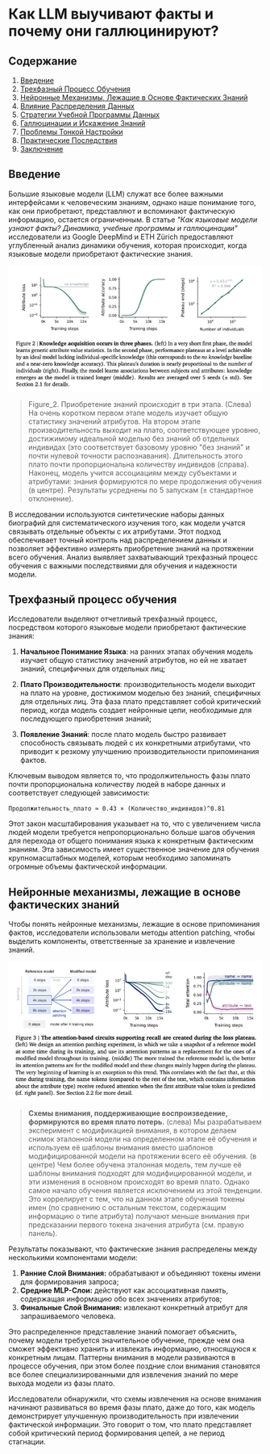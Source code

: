 # **Как LLM выучивают факты и почему они галлюцинируют?**

## Содержание
1. [Введение](#введение)
2. [Трехфазный Процесс Обучения](#трехфазный-процесс-обучения)
3. [Нейронные Механизмы, Лежащие в Основе Фактических Знаний](#нейронные-механизмы-лежащие-в-основе-фактических-знаний)
4. [Влияние Распределения Данных](#влияние-распределения-данных)
5. [Стратегии Учебной Программы Данных](#стратегии-учебной-программы-данных)
6. [Галлюцинации и Искажение Знаний](#галлюцинации-и-искажение-знаний)
7. [Проблемы Тонкой Настройки](#проблемы-тонкой-настройки)
8. [Практические Последствия](#практические-последствия)
9. [Заключение](#заключение)

## Введение
Большие языковые модели (LLM) служат все более важными интерфейсами к человеческим знаниям, однако наше понимание того, как они приобретают, представляют и вспоминают фактическую информацию, остается ограниченным. В статье _"Как языковые модели узнают факты? Динамика, учебные программы и галлюцинации"_ исследователи из Google DeepMind и ETH Zürich предоставляют углубленный анализ динамики обучения, которая происходит, когда языковые модели приобретают фактические знания.

![Figure_2](https://raw.githubusercontent.com/Verbasik/Weekly-arXiv-ML-AI-Research-Review/refs/heads/develop/2025/week-15/assets/Figure_02.png)
> Figure_2. Приобретение знаний происходит в три этапа. (Слева) На очень коротком первом этапе модель изучает общую статистику значений атрибутов. На втором этапе производительность выходит на плато, соответствующее уровню, достижимому идеальной моделью без знаний об отдельных индивидах (это соответствует базовому уровню "без знаний" и почти нулевой точности распознавания). Длительность этого плато почти пропорциональна количеству индивидов (справа). Наконец, модель учится ассоциациям между субъектами и атрибутами: знания формируются по мере продолжения обучения (в центре). Результаты усреднены по 5 запускам (± стандартное отклонение).

В исследовании используются синтетические наборы данных биографий для систематического изучения того, как модели учатся связывать отдельные объекты с их атрибутами. Этот подход обеспечивает точный контроль над распределением данных и позволяет эффективно измерять приобретение знаний на протяжении всего обучения. Анализ выявляет захватывающий трехфазный процесс обучения с важными последствиями для обучения и надежности модели.

## **Трехфазный процесс обучения**

Исследователи выделяют отчетливый трехфазный процесс, посредством которого языковые модели приобретают фактические знания:

1. **Начальное Понимание Языка**: на ранних этапах обучения модель изучает общую статистику значений атрибутов, но ей не хватает знаний, специфичных для отдельных лиц;

2. **Плато Производительности**: производительность модели выходит на плато на уровне, достижимом моделью без знаний, специфичных для отдельных лиц. Эта фаза плато представляет собой критический период, когда модель создает нейронные цепи, необходимые для последующего приобретения знаний;

3. **Появление Знаний**: после плато модель быстро развивает способность связывать людей с их конкретными атрибутами, что приводит к резкому улучшению производительности припоминания фактов.

Ключевым выводом является то, что продолжительность фазы плато почти пропорциональна количеству людей в наборе данных и соответствует следующей зависимости:

```
Продолжительность_плато ≈ 0.43 × (Количество_индивидов)^0.81
```

Этот закон масштабирования указывает на то, что с увеличением числа людей модели требуется непропорционально больше шагов обучения для перехода от общего понимания языка к конкретным фактическим знаниям. Эта зависимость имеет существенное значение для обучения крупномасштабных моделей, которым необходимо запоминать огромные объемы фактической информации.

## **Нейронные механизмы, лежащие в основе фактических знаний**

Чтобы понять нейронные механизмы, лежащие в основе припоминания фактов, исследователи использовали методы attention patching, чтобы выделить компоненты, ответственные за хранение и извлечение знаний.

![Figure_3](https://raw.githubusercontent.com/Verbasik/Weekly-arXiv-ML-AI-Research-Review/refs/heads/develop/2025/week-15/assets/Figure_03.png)
> **Схемы внимания, поддерживающие воспроизведение, формируются во время плато потерь.**  (слева) Мы разрабатываем эксперимент с модификацией внимания, в котором делаем снимок эталонной модели на определенном этапе её обучения и используем её шаблоны внимания вместо шаблонов модифицированной модели на протяжении всего её обучения. (в центре) Чем более обучена эталонная модель, тем лучше её шаблоны внимания подходят для модифицированной модели, и эти изменения в основном происходят во время плато. Однако самое начало обучения является исключением из этой тенденции. Это коррелирует с тем, что на данном этапе обучения токены имен (по сравнению с остальным текстом, содержащим информацию о типе атрибута) получают меньше внимания при предсказании первого токена значения атрибута (см. правую панель).  

Результаты показывают, что фактические знания распределены между несколькими компонентами модели:

1. **Ранние Слой Внимания:** обрабатывают и объединяют токены имени для формирования запроса;
2. **Средние MLP-Слои:** действуют как ассоциативная память, содержащая информацию обо всех значениях атрибутов;
3. **Финальные Слой Внимания:** извлекают конкретный атрибут для запрашиваемого человека.

Это распределенное представление знаний помогает объяснить, почему модели требуется значительное обучение, прежде чем она сможет эффективно хранить и извлекать информацию, относящуюся к конкретным лицам. Паттерны внимания в модели развиваются в процессе обучения, при этом более поздние слои внимания становятся все более специализированными для извлечения знаний по мере выхода модели из фазы плато.

Исследователи обнаружили, что схемы извлечения на основе внимания начинают развиваться во время фазы плато, даже до того, как модель демонстрирует улучшенную производительность при извлечении фактической информации. Это говорит о том, что плато представляет собой критический период формирования цепей, а не период стагнации.


